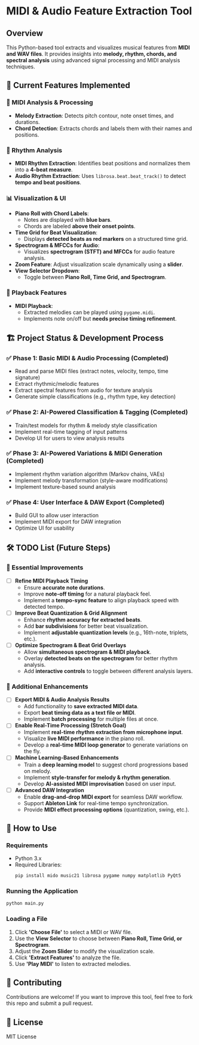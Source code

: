 # MIDI & Audio Feature Extraction Tool

## Overview
This Python-based tool extracts and visualizes musical features from **MIDI and WAV files**. It provides insights into **melody, rhythm, chords, and spectral analysis** using advanced signal processing and MIDI analysis techniques.

## 🚀 Current Features Implemented

### 🎼 MIDI Analysis & Processing
- **Melody Extraction**: Detects pitch contour, note onset times, and durations.
- **Chord Detection**: Extracts chords and labels them with their names and positions.

### 🥁 Rhythm Analysis
- **MIDI Rhythm Extraction**: Identifies beat positions and normalizes them into a **4-beat measure**.
- **Audio Rhythm Extraction**: Uses `librosa.beat.beat_track()` to detect **tempo and beat positions**.

### 📊 Visualization & UI
- **Piano Roll with Chord Labels**:
  - Notes are displayed with **blue bars**.
  - Chords are labeled **above their onset points**.
- **Time Grid for Beat Visualization**:
  - Displays **detected beats as red markers** on a structured time grid.
- **Spectrogram & MFCCs for Audio**:
  - Visualizes **spectrogram (STFT) and MFCCs** for audio feature analysis.
- **Zoom Feature**: Adjust visualization scale dynamically using a **slider**.
- **View Selector Dropdown**:
  - Toggle between **Piano Roll, Time Grid, and Spectrogram**.

### 🎵 Playback Features
- **MIDI Playback**:
  - Extracted melodies can be played using `pygame.midi`.
  - Implements note on/off but **needs precise timing refinement**.

## 🏗️ Project Status & Development Process
### ✅ **Phase 1: Basic MIDI & Audio Processing** (Completed)
- Read and parse MIDI files (extract notes, velocity, tempo, time signature)
- Extract rhythmic/melodic features
- Extract spectral features from audio for texture analysis
- Generate simple classifications (e.g., rhythm type, key detection)

### ✅ **Phase 2: AI-Powered Classification & Tagging** (Completed)
- Train/test models for rhythm & melody style classification
- Implement real-time tagging of input patterns
- Develop UI for users to view analysis results

### ✅ **Phase 3: AI-Powered Variations & MIDI Generation** (Completed)
- Implement rhythm variation algorithm (Markov chains, VAEs)
- Implement melody transformation (style-aware modifications)
- Implement texture-based sound analysis

### ✅ **Phase 4: User Interface & DAW Export** (Completed)
- Build GUI to allow user interaction
- Implement MIDI export for DAW integration
- Optimize UI for usability

## 🛠️ TODO List (Future Steps)

### 🔹 Essential Improvements
- [ ] **Refine MIDI Playback Timing**
  - Ensure **accurate note durations**.
  - Improve **note-off timing** for a natural playback feel.
  - Implement a **tempo-sync feature** to align playback speed with detected tempo.
- [ ] **Improve Beat Quantization & Grid Alignment**
  - Enhance **rhythm accuracy for extracted beats**.
  - Add **bar subdivisions** for better beat visualization.
  - Implement **adjustable quantization levels** (e.g., 16th-note, triplets, etc.).
- [ ] **Optimize Spectrogram & Beat Grid Overlays**
  - Allow **simultaneous spectrogram & MIDI playback**.
  - Overlay **detected beats on the spectrogram** for better rhythm analysis.
  - Add **interactive controls** to toggle between different analysis layers.

### 🔹 Additional Enhancements
- [ ] **Export MIDI & Audio Analysis Results**
  - Add functionality to **save extracted MIDI data**.
  - Export **beat timing data as a text file or MIDI**.
  - Implement **batch processing** for multiple files at once.
- [ ] **Enable Real-Time Processing (Stretch Goal)**
  - Implement **real-time rhythm extraction from microphone input**.
  - Visualize **live MIDI performance** in the piano roll.
  - Develop a **real-time MIDI loop generator** to generate variations on the fly.
- [ ] **Machine Learning-Based Enhancements**
  - Train a **deep learning model** to suggest chord progressions based on melody.
  - Implement **style-transfer for melody & rhythm generation**.
  - Develop **AI-assisted MIDI improvisation** based on user input.
- [ ] **Advanced DAW Integration**
  - Enable **drag-and-drop MIDI export** for seamless DAW workflow.
  - Support **Ableton Link** for real-time tempo synchronization.
  - Provide **MIDI effect processing options** (quantization, swing, etc.).

## 🚀 How to Use

### **Requirements**
- Python 3.x
- Required Libraries:
  ```sh
  pip install mido music21 librosa pygame numpy matplotlib PyQt5
  ```

### **Running the Application**
```sh
python main.py
```

### **Loading a File**
1. Click **'Choose File'** to select a MIDI or WAV file.
2. Use the **View Selector** to choose between **Piano Roll, Time Grid, or Spectrogram**.
3. Adjust the **Zoom Slider** to modify the visualization scale.
4. Click **'Extract Features'** to analyze the file.
5. Use **'Play MIDI'** to listen to extracted melodies.

## 📌 Contributing
Contributions are welcome! If you want to improve this tool, feel free to fork this repo and submit a pull request.

## 📜 License
MIT License

